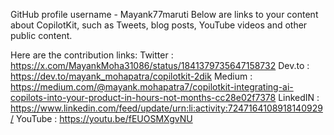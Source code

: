 GitHub profile username - Mayank77maruti
Below are links to your content about CopilotKit, such as Tweets, blog posts, YouTube videos and  other public content.

Here are the contribution links:
Twitter : https://x.com/MayankMoha31086/status/1841379735647158732
Dev.to : https://dev.to/mayank_mohapatra/copilotkit-2dik
Medium : https://medium.com/@mayank.mohapatra7/copilotkit-integrating-ai-copilots-into-your-product-in-hours-not-months-cc28e02f7378
LinkedIN : https://www.linkedin.com/feed/update/urn:li:activity:7247164108918140929/
YouTube : https://youtu.be/fEUOSMXgvNU



